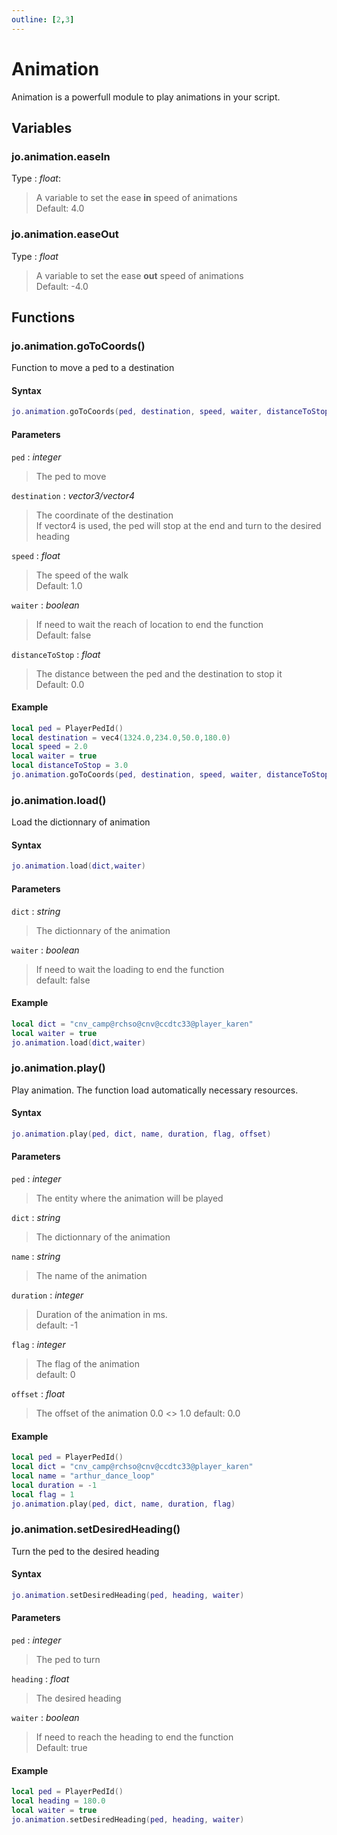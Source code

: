 ```yaml
---
outline: [2,3]
---
```


# Animation

Animation is a powerfull module to play animations in your script.

## Variables

### jo.animation.easeIn
Type : *float*:  
> A variable to set the ease **in** speed of animations  
> Default: 4.0

### jo.animation.easeOut
Type : *float*  
> A variable to set the ease **out** speed of animations  
> Default: -4.0

## Functions

### jo.animation.goToCoords()
Function to move a ped to a destination
#### Syntax
```lua
jo.animation.goToCoords(ped, destination, speed, waiter, distanceToStop)
```
#### Parameters
`ped` : *integer*
> The ped to move
  
`destination` : *vector3/vector4*
> The coordinate of the destination  
> If vector4 is used, the ped will stop at the end and turn to the desired heading
  
`speed` : *float* <BadgeOptional />
> The speed of the walk  
> Default: 1.0
  
`waiter` : *boolean* <BadgeOptional />
> If need to wait the reach of location to end the function  
> Default: false
  
`distanceToStop` : *float* <BadgeOptional />
> The distance between the ped and the destination to stop it  
> Default: 0.0
  

#### Example
```lua
local ped = PlayerPedId()
local destination = vec4(1324.0,234.0,50.0,180.0)
local speed = 2.0
local waiter = true
local distanceToStop = 3.0
jo.animation.goToCoords(ped, destination, speed, waiter, distanceToStop)
```

### jo.animation.load()
Load the dictionnary of animation
#### Syntax
```lua
jo.animation.load(dict,waiter)
```
#### Parameters
`dict` : *string*
> The dictionnary of the animation
  
`waiter` : *boolean* <BadgeOptional />
> If need to wait the loading to end the function  
> default: false
  
#### Example
```lua
local dict = "cnv_camp@rchso@cnv@ccdtc33@player_karen"
local waiter = true
jo.animation.load(dict,waiter)
```

### jo.animation.play()
Play animation. The function load automatically necessary resources.
#### Syntax
```lua
jo.animation.play(ped, dict, name, duration, flag, offset)
```
#### Parameters
`ped` : *integer*
> The entity where the animation will be played
  
`dict` : *string*
> The dictionnary of the animation

`name` : *string*
> The name of the animation
  
`duration` : *integer* <BadgeOptional />
> Duration of the animation in ms.  
> default: -1
  

`flag` : *integer* <BadgeOptional />
> The flag of the animation  
> default: 0
  
`offset` : *float* <BadgeOptional />
> The offset of the animation
> 0.0 <> 1.0
> default: 0.0
  

#### Example
```lua
local ped = PlayerPedId()
local dict = "cnv_camp@rchso@cnv@ccdtc33@player_karen"
local name = "arthur_dance_loop"
local duration = -1
local flag = 1
jo.animation.play(ped, dict, name, duration, flag)
```

### jo.animation.setDesiredHeading()
Turn the ped to the desired heading
#### Syntax
```lua
jo.animation.setDesiredHeading(ped, heading, waiter)
```
#### Parameters
`ped` : *integer*
> The ped to turn
  
`heading` : *float*
> The desired heading
  
`waiter` : *boolean* <BadgeOptional />
> If need to reach the heading to end the function  
> Default: true
  

#### Example
```lua
local ped = PlayerPedId()
local heading = 180.0
local waiter = true
jo.animation.setDesiredHeading(ped, heading, waiter)
```